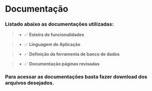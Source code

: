 # Documentação 

### Listado abaixo as documentações utilizadas:

> - ✅ **Esteira de funcionalidades**

> - ✅ **Linguagem de Aplicação**

> - ✅ **Definição da ferramenta de banco de dados**

> - ✅ **Documentação páginas revisadas**

### Para acessar as documentações basta fazer download dos arquivos desejados.